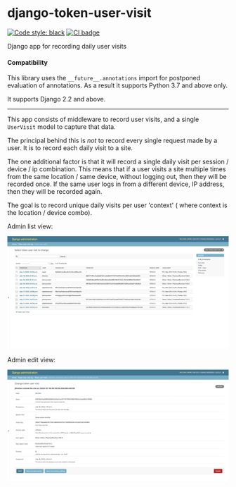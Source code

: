 # django-token-user-visit

[![Code style: black](https://img.shields.io/badge/code%20style-black-000000.svg)](https://github.com/psf/black)
[![CI badge](https://github.com/dlondonmedina/django-token-user-visit/actions/workflows/ci.yml/badge.svg?branch=main)](https://github.com/dlondonmedina/django-token-user-visit/actions/workflows/ci.yml?query=branch%3Amain)

Django app for recording daily user visits

#### Compatibility

This library uses the `__future__.annotations` import for postponed evaluation of annotations.
As a result it supports Python 3.7 and above only.

It supports Django 2.2 and above.

---

This app consists of middleware to record user visits, and a single `UserVisit` model to capture
that data.

The principal behind this is _not_ to record every single request made by a user. It is to record
each daily visit to a site.

The one additional factor is that it will record a single daily visit per session / device / ip
combination. This means that if a user visits a site multiple times from the same location / same
device, without logging out, then they will be recorded once. If the same user logs in from a
different device, IP address, then they will be recorded again.

The goal is to record unique daily visits per user 'context' ( where context is the location /
device combo).

Admin list view:

![UserVisit list view](assets/screenshot-admin-list-view.png)

Admin edit view:

![UserVisit edit view](assets/screenshot-admin-edit-view.png)
